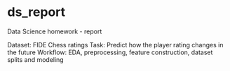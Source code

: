 # ds_report
Data Science homework - report

Dataset: FIDE Chess ratings
Task: Predict how the player rating changes in the future
Workflow: EDA, preprocessing, feature construction, dataset splits and modeling
